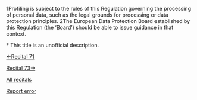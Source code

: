 
1Profiling is subject to the rules of this Regulation governing the processing of personal data, such as the legal grounds for processing or data protection principles. 2The European Data Protection Board established by this Regulation (the ‘Board’) should be able to issue guidance in that context.


\* This title is an unofficial description.




[←Recital 71](https://gdpr-info.eu/recitals/no-71/ "71 - Profiling")


[Recital 73→](https://gdpr-info.eu/recitals/no-73/ "73 - Restrictions of Rights and Principles")


[All recitals](https://gdpr-info.eu/recitals/)

[Report error](https://gdpr-info.eu/gf/?TB_iframe=true&height=306 "Your message")

